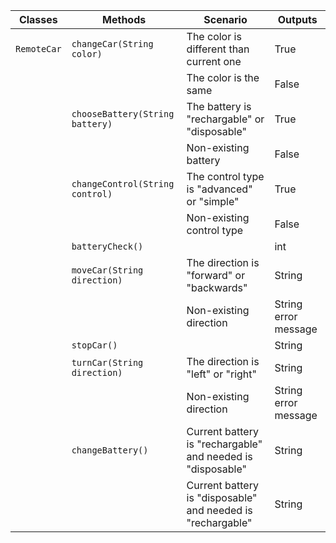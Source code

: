 
| Classes     | Methods                         | Scenario                                                    | Outputs              |
|-------------|---------------------------------|-------------------------------------------------------------|----------------------|
| `RemoteCar` | `changeCar(String color)`       | The color is different than current one                     | True                 |
|             |                                 | The color is the same                                       | False                |
|             | `chooseBattery(String battery)` | The battery is "rechargable" or "disposable"                | True                 |
|             |                                 | Non-existing battery                                        | False                |
|             | `changeControl(String control)` | The control type is "advanced" or "simple"                  | True                 |
|             |                                 | Non-existing control type                                   | False                |
|             | `batteryCheck()`                |                                                             | int                  |
|             | `moveCar(String direction)`     | The direction is "forward" or "backwards"                   | String               |
|             |                                 | Non-existing direction                                      | String error message |
|             | `stopCar()`                     |                                                             | String               |
|             | `turnCar(String direction)`     | The direction is "left" or "right"                          | String               |
|             |                                 | Non-existing direction                                      | String error message |
|             | `changeBattery()`               | Current battery is "rechargable" and needed is "disposable" | String               |
|             |                                 | Current battery is "disposable" and needed is "rechargable" | String               |
